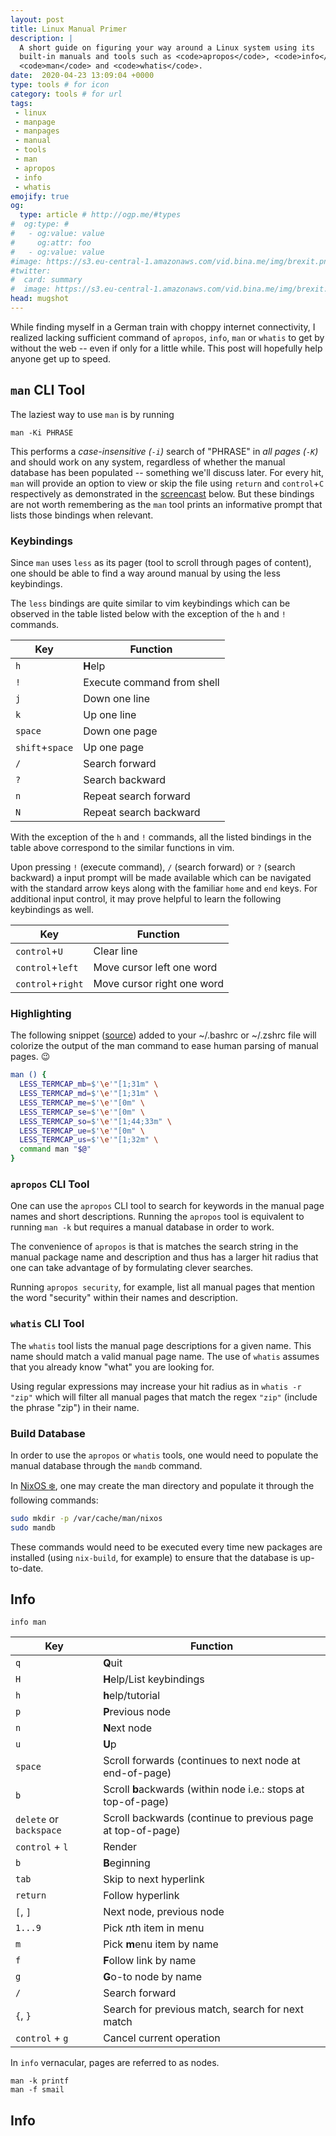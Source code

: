 ```yaml
---
layout: post
title: Linux Manual Primer
description: |
  A short guide on figuring your way around a Linux system using its
  built-in manuals and tools such as <code>apropos</code>, <code>info</code>,
  <code>man</code> and <code>whatis</code>.
date:  2020-04-23 13:09:04 +0000
type: tools # for icon
category: tools # for url
tags:
 - linux
 - manpage
 - manpages
 - manual
 - tools
 - man
 - apropos
 - info
 - whatis
emojify: true
og:
  type: article # http://ogp.me/#types
#  og:type: # 
#   - og:value: value
#     og:attr: foo
#   - og:value: value
#image: https://s3.eu-central-1.amazonaws.com/vid.bina.me/img/brexit.png
#twitter:
#  card: summary
#  image: https://s3.eu-central-1.amazonaws.com/vid.bina.me/img/brexit.png
head: mugshot
---
```

While finding myself in a German train with choppy internet connectivity, I
realized lacking sufficient command of `apropos`, `info`, `man` or `whatis` to
get by without the web -- even if only for a little while. This post will
hopefully help anyone get up to speed.

## `man` CLI Tool

The laziest way to use `man` is by running

```
man -Ki PHRASE
```

This performs a _case-insensitive (`-i`)_ search of "PHRASE" in _all pages
(`-K`)_ and should work on any system, regardless of whether the manual database
has been populated -- something we'll discuss later. For every hit, `man` will
provide an option to view or skip the file using `return` and `control`+`C`
respectively as demonstrated in the [screencast][asciinema-man-skip] below. But
these bindings are not worth remembering as the `man` tool prints an
informative prompt that lists those bindings when relevant.

<div class="element">
  <script id="asciicast-wspj6740NJTMooh24IQKOUsET" src="https://asciinema.org/a/wspj6740NJTMooh24IQKOUsET.js" async></script>
</div>

[asciinema-man-skip]: https://asciinema.org/a/wspj6740NJTMooh24IQKOUsET

### Keybindings

Since `man` uses `less` as its pager (tool to scroll through pages of content),
one should be able to find a way around manual by using the less keybindings.

The `less` bindings are quite similar to vim keybindings which can be observed
in the table listed below with the exception of the `h` and `!` commands.

| Key             | Function                   |
|-----------------|----------------------------|
| `h`             | **H**elp                   |
| `!`             | Execute command from shell |
| `j`             | Down one line              |
| `k`             | Up one line                |
| `space`         | Down one page              |
| `shift`+`space` | Up one page                |
| `/`             | Search forward             |
| `?`             | Search backward            |
| `n`             | Repeat search forward      |
| `N`             | Repeat search backward     |

With the exception of the `h` and `!` commands, all the listed bindings in the
table above correspond to the similar functions in vim.

Upon pressing `!` (execute command), `/` (search forward) or `?` (search
backward) a input prompt will be made available which can be navigated with the
standard arrow keys along with the familiar `home` and `end` keys. For
additional input control, it may prove helpful to learn the following
keybindings as well.

| Key               | Function                   |
|-------------------|----------------------------|
| `control`+`U`     | Clear line                 |
| `control`+`left`  | Move cursor left one word  |
| `control`+`right` | Move cursor right one word |


### Highlighting

The following snippet ([source][man-color]) added to your ~/.bashrc or ~/.zshrc
file will colorize the output of the man command to ease human parsing of
manual pages. :wink:

```bash
man () {
  LESS_TERMCAP_mb=$'\e'"[1;31m" \
  LESS_TERMCAP_md=$'\e'"[1;31m" \
  LESS_TERMCAP_me=$'\e'"[0m" \
  LESS_TERMCAP_se=$'\e'"[0m" \
  LESS_TERMCAP_so=$'\e'"[1;44;33m" \
  LESS_TERMCAP_ue=$'\e'"[0m" \
  LESS_TERMCAP_us=$'\e'"[1;32m" \
  command man "$@"
}
```

[man-color]:https://boredzo.org/blog/archives/2016-08-15/colorized-man-pages-understood-and-customized

### `apropos` CLI Tool

One can use the `apropos` CLI tool to search for keywords in the manual page
names and short descriptions. Running the `apropos` tool is equivalent to
running `man -k` but requires a manual database in order to work.

The convenience of `apropos` is that is matches the search string in the manual
package name and description and thus has a larger hit radius that one can take
advantage of by formulating clever searches.

Running `apropos security`, for example, list all manual pages that mention the
word "security" within their names and description.

### `whatis` CLI Tool

The `whatis` tool lists the manual page descriptions for a given name. This
name should match a valid manual page name. The use of `whatis` assumes that
you already know "what" you are looking for.

Using regular expressions may increase your hit radius as in `whatis -r "zip"`
which will filter all manual pages that match the regex `"zip"` (include the
phrase "zip") in their name.

### Build Database

In order to use the `apropos` or `whatis` tools, one would need to populate the
manual database through the `mandb` command.

In [NixOS :snowflake:][nixos-wiki-apropos], one may create the man directory
and populate it through the following commands:

```bash
sudo mkdir -p /var/cache/man/nixos
sudo mandb
```

These commands would need to be executed every time new packages are installed
(using `nix-build`, for example) to ensure that the database is up-to-date.

[nixos-wiki-apropos]: https://nixos.wiki/wiki/Apropos

## Info

```
info man
```

| Key                     | Function                                                      |
|-------------------------|---------------------------------------------------------------|
| `q`                     | **Q**uit                                                      |
| `H`                     | **H**elp/List keybindings                                     |
| `h`                     | **h**elp/tutorial                                             |
| `p`                     | **P**revious node                                             |
| `n`                     | **N**ext node                                                 |
| `u`                     | **U**p                                                        |
| `space`                 | Scroll forwards (continues to next node at end-of-page)       |
| `b`                     | Scroll **b**ackwards (within node i.e.: stops at top-of-page) |
| `delete` or `backspace` | Scroll backwards (continue to previous page at top-of-page)   |
| `control` + `l`         | Render                                                        |
| `b`                     | **B**eginning                                                 |
| `tab`                   | Skip to next hyperlink                                        |
| `return`                | Follow hyperlink                                              |
| `[`, `]`                | Next node, previous node                                      |
| `1...9`                 | Pick $n$th item in menu                                       |
| `m`                     | Pick **m**enu item by name                                    |
| `f`                     | **F**ollow link by name                                       |
| `g`                     | **G**o-to node by name                                        |
| `/`                     | Search forward                                                |
| `{`, `}`                | Search for previous match, search for next match              |
| `control` + `g`         | Cancel current operation                                      |

<!--
Basic Info command keys

H           Close this help window.
q           Quit Info altogether.
h           Invoke the Info tutorial.

Up          Move up one line.
Down        Move down one line.
PgUp        Scroll backward one screenful.
PgDn        Scroll forward one screenful.
Home        Go to the beginning of this node.
End         Go to the end of this node.

TAB         Skip to the next hypertext link.
RET         Follow the hypertext link under the cursor.
l           Go back to the last node seen in this window.

[           Go to the previous node in the document.
]           Go to the next node in the document.
p           Go to the previous node on this level.
n           Go to the next node on this level.
u           Go up one level.
-->

In `info` vernacular, pages are referred to as nodes.

```
man -k printf
man -f smail
```


## Info


[apropos-man-nixos]: https://nixos.wiki/wiki/Apropos
[gh-apropos-man-nixos]: https://github.com/NixOS/nixpkgs/issues/14472
